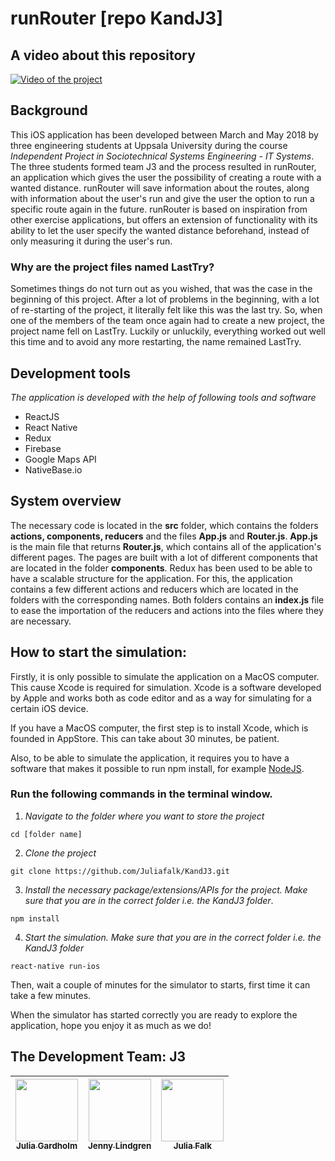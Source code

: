 # runRouter [repo KandJ3]

## A video about this repository
[![Video of the project](https://i.vimeocdn.com/filter/overlay?src0=https%3A%2F%2Fi.vimeocdn.com%2Fvideo%2F704115945_1280x720.webp&src1=https%3A%2F%2Ff.vimeocdn.com%2Fimages_v6%2Fshare%2Fplay_icon_overlay.png)](https://vimeo.com/272539603)

## Background

This iOS application has been developed between March and May 2018 by three engineering students at Uppsala University during the course *Independent Project in Sociotechnical Systems Engineering - IT Systems*. The three students formed team J3 and the process resulted in runRouter, an application which gives the user the possibility of creating a route with a wanted distance. runRouter will save information about the routes, along with information about the user's run and give the user the option to run a specific route again in the future. runRouter is based on inspiration from other exercise applications, but offers an extension of functionality with its ability to let the user specify the wanted distance beforehand, instead of only measuring it during the user's run.

### Why are the project files named LastTry?

Sometimes things do not turn out as you wished, that was the case in the beginning of this project. After a lot of problems in the beginning, with a lot of re-starting of the project, it literally felt like this was the last try. So, when one of the members of the team once again had to create a new project, the project name fell on LastTry. Luckily or unluckily, everything worked out well this time and to avoid any more restarting, the name remained LastTry.

## Development tools

*The application is developed with the help of following tools and software*

- ReactJS
- React Native
- Redux
- Firebase
- Google Maps API
- NativeBase.io

## System overview

The necessary code is located in the **src** folder, which contains the folders **actions, components, reducers** and the files **App.js** and **Router.js**. **App.js** is the main file that returns **Router.js**, which contains all of the application's different pages. The pages are built with a lot of different components that are located in the folder **components**. Redux has been used to be able to have a scalable structure for the application. For this, the application contains a few different actions and reducers which are located in the folders with the corresponding names. Both folders contains an **index.js** file to ease the importation of the reducers and actions into the files where they are necessary.

## How to start the simulation: 

Firstly, it is only possible to simulate the application on a MacOS computer. This cause Xcode is required for simulation. Xcode is a software developed by Apple and works both as code editor and as a way for simulating for a certain iOS device. 

If you have a MacOS computer, the first step is to install Xcode, which is founded in AppStore. This can take about 30 minutes, be patient. 

Also, to be able to simulate the application, it requires you to have a software that makes it possible to run npm install, for example [NodeJS](https://nodejs.org/en/).

### Run the following commands in the terminal window. 

1. *Navigate to the folder where you want to store the project*

  ```cd [folder name]```

2. *Clone the project*

  ```git clone https://github.com/Juliafalk/KandJ3.git```

3. *Install the necessary package/extensions/APIs for the project. Make sure that you are in the correct folder i.e. the KandJ3 folder*.

  ```npm install```

4. *Start the simulation. Make sure that you are in the correct folder i.e. the KandJ3 folder*

  ```react-native run-ios```

Then, wait a couple of minutes for the simulator to starts, first time it can take a few minutes. 

When the simulator has started correctly you are ready to explore the application, hope you enjoy it as much as we do!

## The Development Team: J3

<!-- ALL-CONTRIBUTORS-LIST:START - Do not remove or modify this section -->
<!-- prettier-ignore -->
[<img src="https://avatars3.githubusercontent.com/u/34298655?s=460&v=4" width="100px;"/><br /><sub><b>Julia Gardholm</b></sub>](https://github.com/gardholm) | [<img src="https://avatars3.githubusercontent.com/u/34298599?s=400&u=1520b5e4082aafa5564697de5ae9245ca540691a&v=4" width="100px;"/><br /><sub><b>Jenny Lindgren](https://github.com/jennyliindgren)</b></sub> | [<img src="https://avatars2.githubusercontent.com/u/34298514?s=460&v=4" width="100px;"/><br /><sub><b>Julia Falk</b></sub>](https://github.com/Juliafalk) |
| :---: | :---: | :---: |

<!-- ALL-CONTRIBUTORS-LIST:END -->


